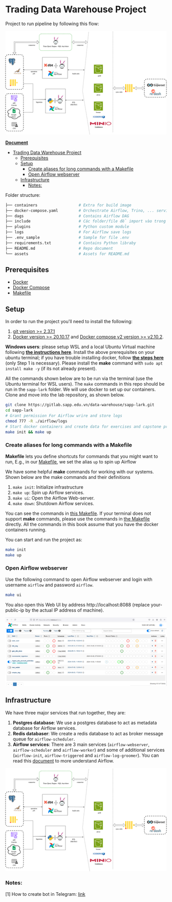 # Trading Data Warehouse Project

Project to run pipeline by following this flow:

![Flow](./assets/architecture.png)

**[Document](https://drive.google.com/drive/folders/1PUfJYkZRChRdH8OuSIaEAhrGeqAbqmQU?usp=drive_link)**

- [Trading Data Warehouse Project](#trading-data-warehouse-project)
  - [Prerequisites](#prerequisites)
  - [Setup](#setup)
    - [Create aliases for long commands with a Makefile](#create-aliases-for-long-commands-with-a-makefile)
    - [Open Airflow webserver](#open-airflow-webserver)
  - [Infrastructure](#infrastructure)
    - [Notes:](#notes)

Folder structure:

```bash
├── containers                  # Extra for build image
├── docker-compose.yaml         # Orchestrate Airflow, Trino, ... services
├── dags                        # Contains Airflow DAG
├── include                     # Các folder/file để import vào trong DAG
├── plugins                     # Python custom module
├── logs                        # For Airflow save logs
├── .env_sample                 # Sample for file .env
├── requirements.txt            # Contains Python libraby
├── README.md                   # Repo document
└── assets                      # Assets for README.md
```

## Prerequisites

* [Docker](https://docs.docker.com/engine/install/)
* [Docker Compose](https://www.digitalocean.com/community/tutorials/how-to-install-and-use-docker-compose-on-ubuntu-20-04)
* [Makefile](https://www.digitalocean.com/community/tutorials/how-to-install-and-use-docker-compose-on-ubuntu-20-04)

## Setup

In order to run the project you'll need to install the following:
 
1. [git version >= 2.37.1](https://github.com/git-guides/install-git)
2. [Docker version >= 20.10.17](https://docs.docker.com/engine/install/) and [Docker compose v2 version >= v2.10.2](https://docs.docker.com/compose/#compose-v2-and-the-new-docker-compose-command).

**Windows users**: please setup WSL and a local Ubuntu Virtual machine following **[the instructions here](https://ubuntu.com/tutorials/install-ubuntu-on-wsl2-on-windows-10#1-overview)**. Install the above prerequisites on your ubuntu terminal; if you have trouble installing docker, follow **[the steps here](https://www.digitalocean.com/community/tutorials/how-to-install-and-use-docker-on-ubuntu-22-04#step-1-installing-docker)** (only Step 1 is necessary). Please install the **make** command with `sudo apt install make -y` (if its not already present). 

All the commands shown below are to be run via the terminal (use the Ubuntu terminal for WSL users). The `make` commands in this repo should be run in the `sapp-lark` folder. We will use docker to set up our containers. Clone and move into the lab repository, as shown below.

```bash
git clone https://gitlab.sapp.edu.vn/data-warehouse/sapp-lark.git
cd sapp-lark
# Grant permission For Airflow wrire and store logs
chmod 777 -R ./airflow/logs
# Start docker containers and create data for exercises and capstone project
make init && make up
```

### Create aliases for long commands with a Makefile

**Makefile** lets you define shortcuts for commands that you might want to run, E.g., in our <u>[Makefile](./Makefile)</u>, we set the alias `up` to spin up Airflow

We have some helpful **make** commands for working with our systems. Shown below are the make commands and their definitions

1. `make init`: Initialize infrastructure
2. `make up`: Spin up Airflow services.
3. `make ui`: Open the Airflow Web-server.
3. `make down`: Shutdown Airflow services.

You can see the commands in <u>[this Makefile](./Makefile)</u>. If your terminal does not support **make** commands, please use the commands in <u>[the Makefile](./Makefile)</u> directly. All the commands in this book assume that you have the docker containers running.

You can start and run the project as:

```bash
make init
make up 
```
### Open Airflow webserver

Use the following command to open Airflow webserver and login with username `airflow` and password `airflow`.

```bash
make ui
```

You also open this Web UI by address http://localhost:8088 (replace your-public-ip by the actual IP address of machine).

![Airflow](./assets/airflow.png)

## Infrastructure 

We have three major services that run together, they are:

1. **Postgres database**: We use a postgres database to act as metadata database for Airflow services.
2. **Redis databaser**: We create a redis database to act as broker message queue for `airflow-scheduler`.
3. **Airflow services**: There are 3 main services (`airflow-webserver`, `airflow-scheduler` and `airflow-worker`) and some of additional services (`airflow-init`, `airflow-triggered` and `airflow-log-groomer`). You can read this [document](https://airflow.apache.org/docs/apache-airflow/stable/core-concepts/overview.html) to more understand Airflow.

![Infra](./assets/architecture.png)

### Notes:
[1] How to create bot in Telegram: [link](https://stackoverflow.com/questions/31197659/how-to-send-request-to-telegram-bot-api)
